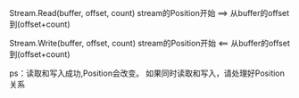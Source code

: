 
Stream.Read(buffer, offset, count)
stream的Position开始 ==> 从buffer的offset到(offset+count)

Stream.Write(buffer, offset, count)
stream的Position开始 <== 从buffer的offset到(offset+count)

ps：读取和写入成功,Position会改变。
	如果同时读取和写入，请处理好Position关系